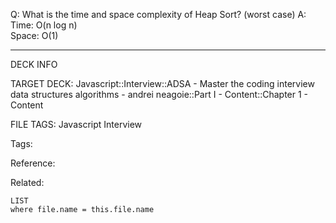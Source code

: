 Q: What is the time and space complexity of Heap Sort? (worst case)
A: Time: O(n log n)  
Space: O(1)
<!--ID: 1690026322136-->

---

DECK INFO

TARGET DECK: Javascript::Interview::ADSA - Master the coding interview data structures algorithms - andrei neagoie::Part I - Content::Chapter 1 - Content

FILE TAGS: Javascript Interview

Tags:

Reference:

Related:

```dataview
LIST
where file.name = this.file.name
```
